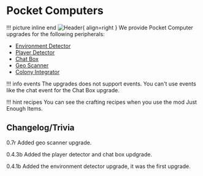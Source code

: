 # Pocket Computers
!!! picture inline end
    ![Header](https://intelligence-modding.de/wp-content/uploads/2021/04/Advanced-Pocket-Computer.png){ align=right }
We provide Pocket Computer upgrades for the following peripherals:

* [Environment Detector](../peripherals/environment_detector.md)
* [Player Detector](../peripherals/player_detector.md)
* [Chat Box](../peripherals/chat_box.md)
* [Geo Scanner](../peripherals/geo_scanner.md)
* [Colony Integrator](../peripherals/colony_integrator.md)

!!! info events
    The upgrades does not support events. You can't use events like the chat event
    for the Chat Box upgrade.

!!! hint recipes
    You can see the crafting recipes when you use the mod Just Enough Items.

## Changelog/Trivia

0.7r
Added geo scanner upgrade.

0.4.3b
Added the player detector and chat box updgrade.

0.4.1b
Added the environment detector upgrade, it was the first upgrade.
